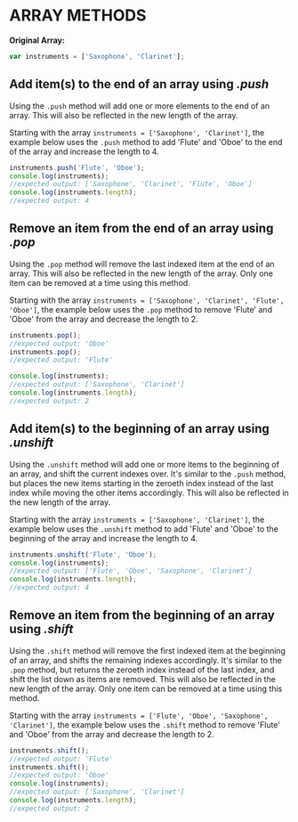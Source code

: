 # ARRAY METHODS

**Original Array:**

```JavaScript
var instruments = ['Saxophone', 'Clarinet'];
```

## Add item(s) to the end of an array using _.push_

Using the `.push` method will add one or more elements to the end of an array. This will also be reflected in the new length of the array.

Starting with the array `instruments = ['Saxophone', 'Clarinet']`, the example below uses the `.push` method to add 'Flute' and 'Oboe' to the end of the array and increase the length to 4.

```JAVASCRIPT
instruments.push('Flute', 'Oboe');
console.log(instruments);
//expected output: ['Saxophone', 'Clarinet', 'Flute', 'Oboe']
console.log(instruments.length);
//expected output: 4
```

## Remove an item from the end of an array using _.pop_

Using the `.pop` method will remove the last indexed item at the end of an array. This will also be reflected in the new length of the array. Only one item can be removed at a time using this method.

Starting with the array `instruments = ['Saxophone', 'Clarinet', 'Flute', 'Oboe']`, the example below uses the `.pop` method to remove 'Flute' and 'Oboe' from the array and decrease the length to 2.

```JAVASCRIPT
instruments.pop();
//expected output: 'Oboe'
instruments.pop();
//expected output: 'Flute'

console.log(instruments);
//expected output: ['Saxophone', 'Clarinet']
console.log(instruments.length);
//expected output: 2
```

## Add item(s) to the beginning of an array using _.unshift_

Using the `.unshift` method will add one or more items to the beginning of an array, and shift the current indexes over. It's similar to the `.push` method, but places the new items starting in the zeroeth index instead of the last index while moving the other items accordingly. This will also be reflected in the new length of the array.

Starting with the array `instruments = ['Saxophone', 'Clarinet']`, the example below uses the `.unshift` method to add 'Flute' and 'Oboe' to the beginning of the array and increase the length to 4.

```JAVASCRIPT
instruments.unshift('Flute', 'Oboe');
console.log(instruments);
//expected output: ['Flute', 'Oboe', 'Saxophone', 'Clarinet']
console.log(instruments.length);
//expected output: 4
```

## Remove an item from the beginning of an array using _.shift_

Using the `.shift` method will remove the first indexed item at the beginning of an array, and shifts the remaining indexes accordingly. It's similar to the `.pop` method, but returns the zeroeth index instead of the last index, and shift the list down as items are removed. This will also be reflected in the new length of the array. Only one item can be removed at a time using this method.

Starting with the array `instruments = ['Flute', 'Oboe', 'Saxophone', 'Clarinet']`, the example below uses the `.shift` method to remove 'Flute' and 'Oboe' from the array and decrease the length to 2.

```JAVASCRIPT
instruments.shift();
//expected output: 'Flute'
instruments.shift();
//expected output: 'Oboe'
console.log(instruments);
//expected output: ['Saxophone', 'Clarinet']
console.log(instruments.length);
//expected output: 2
```
